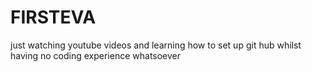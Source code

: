 # FIRSTEVA
just watching youtube videos and learning how to set up git hub whilst having no coding experience whatsoever
